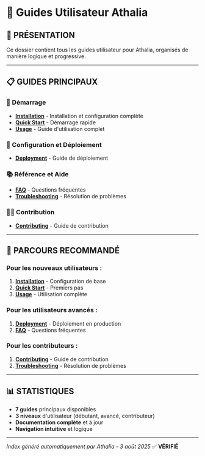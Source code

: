 # 👥 Guides Utilisateur Athalia

## 🎯 **PRÉSENTATION**

Ce dossier contient tous les guides utilisateur pour Athalia, organisés de manière logique et progressive.

---

## 📋 **GUIDES PRINCIPAUX**

### **🚀 Démarrage**
- **[Installation](INSTALLATION.md)** - Installation et configuration complète
- **[Quick Start](QUICK_START.md)** - Démarrage rapide
- **[Usage](USAGE.md)** - Guide d'utilisation complet

### **🔧 Configuration et Déploiement**
- **[Deployment](DEPLOYMENT.md)** - Guide de déploiement

### **📚 Référence et Aide**
- **[FAQ](FAQ.md)** - Questions fréquentes
- **[Troubleshooting](TROUBLESHOOTING.md)** - Résolution de problèmes

### **👨‍💻 Contribution**
- **[Contributing](CONTRIBUTING.md)** - Guide de contribution

---

## 🎯 **PARCOURS RECOMMANDÉ**

### **Pour les nouveaux utilisateurs :**
1. **[Installation](INSTALLATION.md)** - Configuration de base
2. **[Quick Start](QUICK_START.md)** - Premiers pas
3. **[Usage](USAGE.md)** - Utilisation complète

### **Pour les utilisateurs avancés :**
1. **[Deployment](DEPLOYMENT.md)** - Déploiement en production
2. **[FAQ](FAQ.md)** - Questions fréquentes

### **Pour les contributeurs :**
1. **[Contributing](CONTRIBUTING.md)** - Guide de contribution
2. **[Troubleshooting](TROUBLESHOOTING.md)** - Résolution de problèmes

---

## 📊 **STATISTIQUES**

- **7 guides** principaux disponibles
- **3 niveaux** d'utilisateur (débutant, avancé, contributeur)
- **Documentation complète** et à jour
- **Navigation intuitive** et logique

---

*Index généré automatiquement par Athalia - 3 août 2025* ✅ **VÉRIFIÉ**

